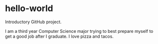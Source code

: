 # hello-world
Introductory GitHub project.

I am a third year Computer Science major trying to best prepare myself to get a good job after I graduate.
I love pizza and tacos.
